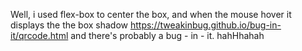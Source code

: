 Well, i used flex-box  to center the box, and when the mouse hover it displays the the box shadow
https://tweakinbug.github.io/bug-in-it/qrcode.html
and there's probably a bug - in - it. hahHhahah
